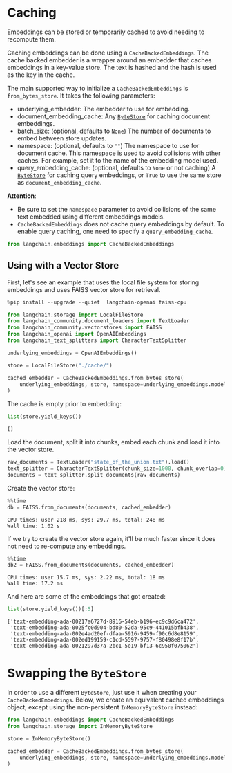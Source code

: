 # Caching

Embeddings can be stored or temporarily cached to avoid needing to recompute them.

Caching embeddings can be done using a `CacheBackedEmbeddings`. The cache backed embedder is a wrapper around an embedder that caches
embeddings in a key-value store. The text is hashed and the hash is used as the key in the cache.

The main supported way to initialize a `CacheBackedEmbeddings` is `from_bytes_store`. It takes the following parameters:

- underlying_embedder: The embedder to use for embedding.
- document_embedding_cache: Any [`ByteStore`](/docs/integrations/stores/) for caching document embeddings.
- batch_size: (optional, defaults to `None`) The number of documents to embed between store updates.
- namespace: (optional, defaults to `""`) The namespace to use for document cache. This namespace is used to avoid collisions with other caches. For example, set it to the name of the embedding model used.
- query_embedding_cache: (optional, defaults to `None` or not caching) A [`ByteStore`](/docs/integrations/stores/) for caching query embeddings, or `True` to use the same store as `document_embedding_cache`.

**Attention**:

- Be sure to set the `namespace` parameter to avoid collisions of the same text embedded using different embeddings models.
- `CacheBackedEmbeddings` does not cache query embeddings by default. To enable query caching, one need to specify a `query_embedding_cache`.


```python
from langchain.embeddings import CacheBackedEmbeddings
```

## Using with a Vector Store

First, let's see an example that uses the local file system for storing embeddings and uses FAISS vector store for retrieval.


```python
%pip install --upgrade --quiet  langchain-openai faiss-cpu
```


```python
from langchain.storage import LocalFileStore
from langchain_community.document_loaders import TextLoader
from langchain_community.vectorstores import FAISS
from langchain_openai import OpenAIEmbeddings
from langchain_text_splitters import CharacterTextSplitter

underlying_embeddings = OpenAIEmbeddings()

store = LocalFileStore("./cache/")

cached_embedder = CacheBackedEmbeddings.from_bytes_store(
    underlying_embeddings, store, namespace=underlying_embeddings.model
)
```

The cache is empty prior to embedding:


```python
list(store.yield_keys())
```




    []



Load the document, split it into chunks, embed each chunk and load it into the vector store.


```python
raw_documents = TextLoader("state_of_the_union.txt").load()
text_splitter = CharacterTextSplitter(chunk_size=1000, chunk_overlap=0)
documents = text_splitter.split_documents(raw_documents)
```

Create the vector store:


```python
%%time
db = FAISS.from_documents(documents, cached_embedder)
```

    CPU times: user 218 ms, sys: 29.7 ms, total: 248 ms
    Wall time: 1.02 s


If we try to create the vector store again, it'll be much faster since it does not need to re-compute any embeddings.


```python
%%time
db2 = FAISS.from_documents(documents, cached_embedder)
```

    CPU times: user 15.7 ms, sys: 2.22 ms, total: 18 ms
    Wall time: 17.2 ms


And here are some of the embeddings that got created:


```python
list(store.yield_keys())[:5]
```




    ['text-embedding-ada-00217a6727d-8916-54eb-b196-ec9c9d6ca472',
     'text-embedding-ada-0025fc0d904-bd80-52da-95c9-441015bfb438',
     'text-embedding-ada-002e4ad20ef-dfaa-5916-9459-f90c6d8e8159',
     'text-embedding-ada-002ed199159-c1cd-5597-9757-f80498e8f17b',
     'text-embedding-ada-0021297d37a-2bc1-5e19-bf13-6c950f075062']



# Swapping the `ByteStore`

In order to use a different `ByteStore`, just use it when creating your `CacheBackedEmbeddings`. Below, we create an equivalent cached embeddings object, except using the non-persistent `InMemoryByteStore` instead:


```python
from langchain.embeddings import CacheBackedEmbeddings
from langchain.storage import InMemoryByteStore

store = InMemoryByteStore()

cached_embedder = CacheBackedEmbeddings.from_bytes_store(
    underlying_embeddings, store, namespace=underlying_embeddings.model
)
```
